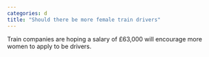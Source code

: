 ```yaml
---
categories: d
title: "Should there be more female train drivers"
---
```

Train companies are hoping a salary of £63,000 will encourage more women to apply to be drivers.